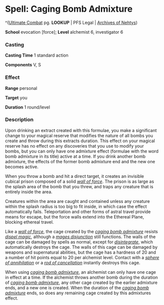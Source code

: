 # Spell: Caging Bomb Admixture

^([Ultimate Combat][ss-caging-bomb-admixture] pg. **LOOKUP** | PFS Legal | [Archives of Nehtys][sn-caging-bomb-admixture])

**School** evocation [force]; **Level** alchemist 6, investigator 6

### Casting

**Casting Time** 1 standard action  

**Components** V, S

### Effect

**Range** personal  

**Target** you  

**Duration** 1 round/level

### Description

Upon drinking an extract created with this formulae, you make a significant change to your magical reserve that modifies the nature of all bombs you create and throw during this extracts duration. This effect on your magical reserve has no effect on any discoveries that you use to modify your bombs, but you can only have one admixture effect (formulae with the word bomb admixture in its title) active at a time. If you drink another bomb admixture, the effects of the former bomb admixture end and the new one becomes active.   

When you throw a bomb and hit a direct target, it creates an invisible cubical prison composed of a solid _[wall of force]_. The prison is as large as the splash area of the bomb that you threw, and traps any creature that is entirely inside the area.   

Creatures within the area are caught and contained unless any creature within the splash radius is too big to fit inside, in which case the effect automatically fails. Teleportation and other forms of astral travel provide means for escape, but the force walls extend into the Ethereal Plane, blocking ethereal travel.   

Like a _[wall of force]_, the cage created by the _[caging bomb admixture]_ resists _[dispel magic]_, although a _[mages disjunction]_ still functions. The walls of the cage can be damaged by spells as normal, except for _[disintegrate]_, which automatically destroys the cage. The walls of this cage can be damaged by weapons and supernatural abilities, but the cage has a hardness of 20 and a number of hit points equal to 20 per alchemist level. Contact with a _[sphere of annihilation]_ or a _[rod of cancellation]_ instantly destroys this cage.   

When using _[caging bomb admixture]_, an alchemist can only have one cage in effect at a time. If the alchemist throws another bomb during the duration of _[caging bomb admixture]_, any other cage created by the earlier admixture ends, and a new one is created. When the duration of the _[caging bomb admixture]_ ends, so does any remaining cage created by this admixtures effect.

[ss-caging-bomb-admixture]: http://paizo.com/pathfinderRPG/v57
[sn-caging-bomb-admixture]: http://www.archivesofnethys.com/SpellDisplay.aspx?ItemName=Caging%20Bomb%20Admixture
[rod of cancellation]: http://www.archivesofnethys.com/SpellDisplay.aspx?ItemName=rod%20of%20cancellation
[sphere of annihilation]: http://www.archivesofnethys.com/SpellDisplay.aspx?ItemName=sphere%20of%20annihilation
[caging bomb admixture]: http://www.archivesofnethys.com/SpellDisplay.aspx?ItemName=caging%20bomb%20admixture
[disintegrate]: http://www.archivesofnethys.com/SpellDisplay.aspx?ItemName=disintegrate
[mages disjunction]: http://www.archivesofnethys.com/SpellDisplay.aspx?ItemName=mages%20disjunction
[dispel magic]: http://www.archivesofnethys.com/SpellDisplay.aspx?ItemName=dispel%20magic
[wall of force]: http://www.archivesofnethys.com/SpellDisplay.aspx?ItemName=wall%20of%20force